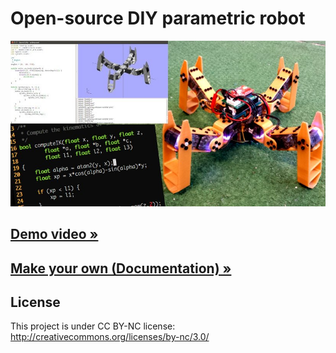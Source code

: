# Open-source DIY parametric robot

![Metabot](docs/imgs/metabot.jpg)

## [Demo video »](https://www.youtube.com/watch?v=7McQQ-uikZw)

## [Make your own (Documentation) »](docs/index.md)

## License

This project is under CC BY-NC license:
http://creativecommons.org/licenses/by-nc/3.0/
